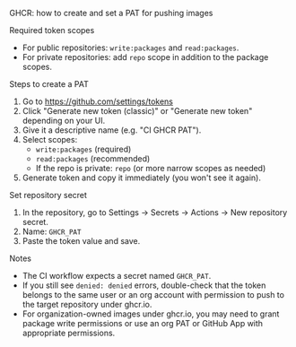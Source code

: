 GHCR: how to create and set a PAT for pushing images

Required token scopes
- For public repositories: `write:packages` and `read:packages`.
- For private repositories: add `repo` scope in addition to the package scopes.

Steps to create a PAT
1. Go to https://github.com/settings/tokens
2. Click "Generate new token (classic)" or "Generate new token" depending on your UI.
3. Give it a descriptive name (e.g. "CI GHCR PAT").
4. Select scopes:
   - `write:packages` (required)
   - `read:packages` (recommended)
   - If the repo is private: `repo` (or more narrow scopes as needed)
5. Generate token and copy it immediately (you won't see it again).

Set repository secret
1. In the repository, go to Settings -> Secrets -> Actions -> New repository secret.
2. Name: `GHCR_PAT`
3. Paste the token value and save.

Notes
- The CI workflow expects a secret named `GHCR_PAT`.
- If you still see `denied: denied` errors, double-check that the token belongs to the same user or an org account with permission to push to the target repository under ghcr.io.
- For organization-owned images under ghcr.io, you may need to grant package write permissions or use an org PAT or GitHub App with appropriate permissions.
